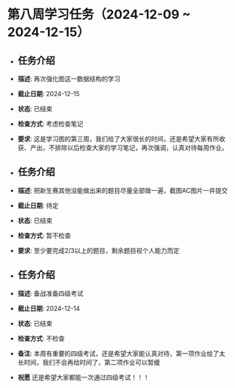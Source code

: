 # 第八周学习任务（2024-12-09 ~ 2024-12-15）

- ## 任务介绍
- **描述**: 再次强化图这一数据结构的学习
- **截止日期**: 2024-12-15
- **状态**: 已结束
- **检查方式**: 考虑检查笔记
- **要求**: 这是学习图的第三周，我们给了大家很长的时间，还是希望大家有所收获、产出，不排除以后检查大家的学习笔记，再次强调，认真对待每周作业。

- ## 任务介绍
- **描述**: 把新生赛其他没能做出来的题目尽量全部做一遍，截图AC图片一并提交
- **截止日期**: 待定
- **状态**: 已结束
- **检查方式**: 暂不检查
- **要求**: 至少要完成2/3以上的题目，剩余题目视个人能力而定

- ## 任务介绍
- **描述**: 备战准备四级考试
- **截止日期**: 2024-12-14
- **状态**: 已结束
- **检查方式**: 不检查
- **备注**: 本周有重要的四级考试，还是希望大家能认真对待，第一项作业给了太长时间，我们不会再给时间了，第二项作业可以暂缓
- **祝愿** 还是希望大家都能一次通过四级考试！！！